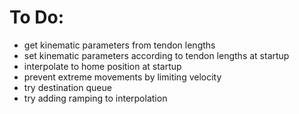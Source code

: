 # To Do:
- get kinematic parameters from tendon lengths
- set kinematic parameters according to tendon lengths at startup
- interpolate to home position at startup
- prevent extreme movements by limiting velocity
- try destination queue
- try adding ramping to interpolation


